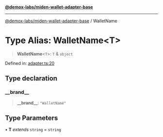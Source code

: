 [**@demox-labs/miden-wallet-adapter-base**](../README.md)

***

[@demox-labs/miden-wallet-adapter-base](../globals.md) / WalletName

# Type Alias: WalletName\<T\>

> **WalletName**\<`T`\>: `T` & `object`

Defined in: [adapter.ts:20](https://github.com/demox-labs/miden-wallet-adapter/blob/1ef8b04773cb8b7272bbf6a4eb810ab074d47de8/packages/core/base/adapter.ts#L20)

## Type declaration

### \_\_brand\_\_

> **\_\_brand\_\_**: `"WalletName"`

## Type Parameters

• **T** *extends* `string` = `string`
